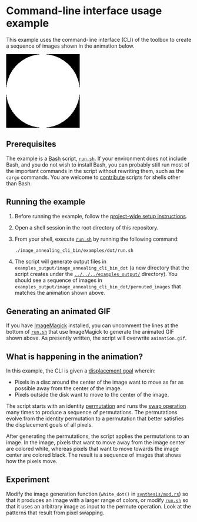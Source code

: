 <!-- omit in toc -->
# Command-line interface usage example

This example uses the command-line interface (CLI) of the toolbox to create a sequence of images shown in the animation below.

![White dot on a black background being transformed into a black star on a white background](./animation.gif)

## Prerequisites

The example is a [Bash](https://www.gnu.org/software/bash/) script, [`run.sh`](./run.sh). If your environment does not include Bash, and you do not wish to install Bash, you can probably still run most of the important commands in the script without rewriting them, such as the `cargo` commands. You are welcome to [contribute](../../../README.md#contributing) scripts for shells other than Bash.

## Running the example

1. Before running the example, follow the [project-wide setup instructions](../../../README.md#setup).
2. Open a shell session in the root directory of this repository.
3. From your shell, execute [`run.sh`](./run.sh) by running the following command:

   ```bash
   ./image_annealing_cli_bin/examples/dot/run.sh
   ```
4. The script will generate output files in `examples_output/image_annealing_cli_bin_dot` (a new directory that the script creates under the [`../../../examples_output/`](../../../examples_output) directory). You should see a sequence of images in `examples_output/image_annealing_cli_bin_dot/permuted_images` that matches the animation shown above.

## Generating an animated GIF

If you have [ImageMagick](https://imagemagick.org/) installed, you can uncomment the lines at the bottom of [`run.sh`](./run.sh) that use ImageMagick to generate the animated GIF shown above. As presently written, the script will overwrite `animation.gif`.

## What is happening in the animation?

In this example, the CLI is given a [displacement goal](../../../README.md#displacement-goals) wherein:
- Pixels in a disc around the center of the image want to move as far as possible away from the center of the image.
- Pixels outside the disk want to move to the center of the image.

The script starts with an identity [permutation](../../../README.md#permutations) and runs the [swap operation](../../../README.md#swap) many times to produce a sequence of permutations. The permutations evolve from the identity permutation to a permutation that better satisfies the displacement goals of all pixels.

After generating the permutations, the script applies the permutations to an image. In the image, pixels that want to move away from the image center are colored white, whereas pixels that want to move towards the image center are colored black. The result is a sequence of images that shows how the pixels move.

## Experiment

Modify the image generation function (`white_dot()` in [`synthesis/mod.rs`](./synthesis/mod.rs)) so that it produces an image with a larger range of colors, or modify [`run.sh`](./run.sh) so that it uses an arbitrary image as input to the permute operation. Look at the patterns that result from pixel swapping.